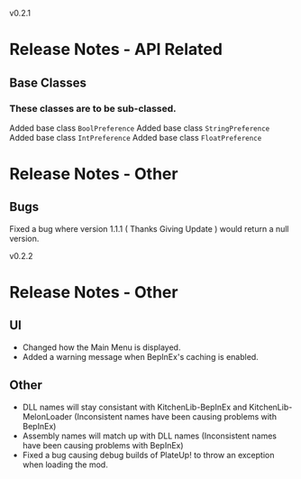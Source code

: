 v0.2.1

# Release Notes - API Related

## Base Classes
### These classes are to be sub-classed.

Added base class `BoolPreference`
Added base class `StringPreference`
Added base class `IntPreference`
Added base class `FloatPreference`

# Release Notes - Other

## Bugs

Fixed a bug where version 1.1.1 ( Thanks Giving Update ) would return a null version.


v0.2.2

# Release Notes - Other

## UI

- Changed how the Main Menu is displayed.
- Added a warning message when BepInEx's caching is enabled.

## Other

- DLL names will stay consistant with KitchenLib-BepInEx and KitchenLib-MelonLoader (Inconsistent names have been causing problems with BepInEx)
- Assembly names will match up with DLL names (Inconsistent names have been causing problems with BepInEx)
- Fixed a bug causing debug builds of PlateUp! to throw an exception when loading the mod.